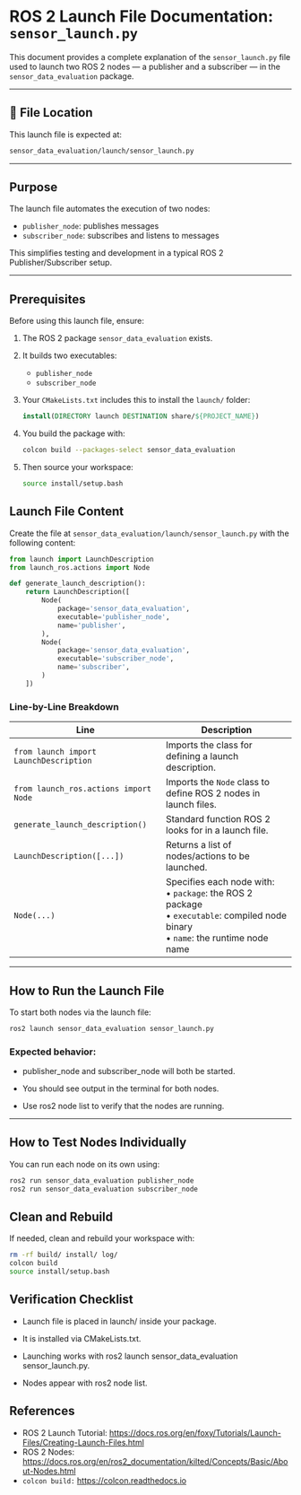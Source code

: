 # ROS 2 Launch File Documentation: `sensor_launch.py`

This document provides a complete explanation of the `sensor_launch.py` file used to launch two ROS 2 nodes — a publisher and a subscriber — in the `sensor_data_evaluation` package.

---

## 📁 File Location

This launch file is expected at:

```Bash
sensor_data_evaluation/launch/sensor_launch.py
```


---

## Purpose

The launch file automates the execution of two nodes:
- `publisher_node`: publishes messages
- `subscriber_node`: subscribes and listens to messages

This simplifies testing and development in a typical ROS 2 Publisher/Subscriber setup.

---

## Prerequisites

Before using this launch file, ensure:

1. The ROS 2 package `sensor_data_evaluation` exists.
   
2. It builds two executables:
   - `publisher_node`
   - `subscriber_node`
  
3. Your `CMakeLists.txt` includes this to install the `launch/` folder:
   ```Cmake
   install(DIRECTORY launch DESTINATION share/${PROJECT_NAME})
   ```

4. You build the package with:
    ```Bash
    colcon build --packages-select sensor_data_evaluation
    ```

5. Then source your workspace:
    ```Bash
    source install/setup.bash
    ```

## Launch File Content

Create the file at `sensor_data_evaluation/launch/sensor_launch.py` with the following content:

```Python
from launch import LaunchDescription
from launch_ros.actions import Node

def generate_launch_description():
    return LaunchDescription([
        Node(
            package='sensor_data_evaluation',
            executable='publisher_node',
            name='publisher',
        ),
        Node(
            package='sensor_data_evaluation',
            executable='subscriber_node',
            name='subscriber',
        )
    ])
```

### Line-by-Line Breakdown

| Line                                   | Description                                                                                                                            |
| -------------------------------------- | -------------------------------------------------------------------------------------------------------------------------------------- |
| `from launch import LaunchDescription` | Imports the class for defining a launch description.                                                                                   |
| `from launch_ros.actions import Node`  | Imports the `Node` class to define ROS 2 nodes in launch files.                                                                        |
| `generate_launch_description()`        | Standard function ROS 2 looks for in a launch file.                                                                                    |
| `LaunchDescription([...])`             | Returns a list of nodes/actions to be launched.                                                                                        |
| `Node(...)`                            | Specifies each node with:<br>• `package`: the ROS 2 package<br>• `executable`: compiled node binary<br>• `name`: the runtime node name |

---

##  How to Run the Launch File

To start both nodes via the launch file:

```Bash
ros2 launch sensor_data_evaluation sensor_launch.py
```

### Expected behavior:

- publisher_node and subscriber_node will both be started.
  
- You should see output in the terminal for both nodes.
 
- Use ros2 node list to verify that the nodes are running.

---

## How to Test Nodes Individually

You can run each node on its own using:

```Bash
ros2 run sensor_data_evaluation publisher_node
ros2 run sensor_data_evaluation subscriber_node
```

## Clean and Rebuild

If needed, clean and rebuild your workspace with:

```Bash
rm -rf build/ install/ log/
colcon build
source install/setup.bash
```

## Verification Checklist

- Launch file is placed in launch/ inside your package. 
  
- It is installed via CMakeLists.txt.
  
- Launching works with ros2 launch sensor_data_evaluation sensor_launch.py.
  
- Nodes appear with ros2 node list.

## References

- ROS 2 Launch Tutorial: <https://docs.ros.org/en/foxy/Tutorials/Launch-Files/Creating-Launch-Files.html>
- ROS 2 Nodes: <https://docs.ros.org/en/ros2_documentation/kilted/Concepts/Basic/About-Nodes.html>
- `colcon build:` <https://colcon.readthedocs.io>

